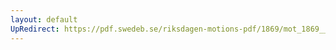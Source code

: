 ```yaml
---
layout: default
UpRedirect: https://pdf.swedeb.se/riksdagen-motions-pdf/1869/mot_1869__ak__00018/mot_1869__ak__00018_005.pdf
---
```

